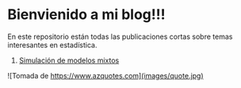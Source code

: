 # Bienvienido a mi blog!!!

En este repositorio están todas las publicaciones cortas sobre temas interesantes en estadística.

1. [Simulación de modelos mixtos](http://htmlpreview.github.com/?https://raw.githubusercontent.com/fhernanb/myblog/master/Publicaciones/TecCompu/Simulaci%C3%B3n%20modelos%20mixtos/Simulacion_modelos_mixtos.html)


![Tomada de https://www.azquotes.com](images/quote.jpg)